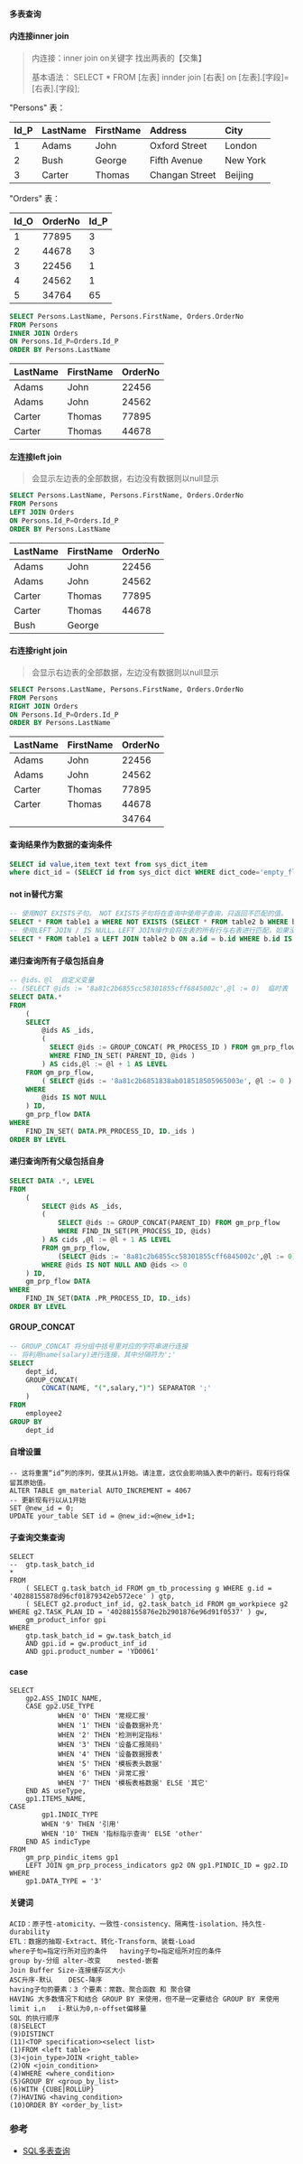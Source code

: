 #### 多表查询

#### 内连接inner join

> 内连接：inner join on关键字  找出两表的【交集】
>
> 基本语法： SELECT * FROM [左表] innder join [右表] on [左表].[字段]=[右表].[字段]; 

"Persons" 表：

| Id_P | LastName | FirstName | Address        | City     |
| :--- | :------- | :-------- | :------------- | :------- |
| 1    | Adams    | John      | Oxford Street  | London   |
| 2    | Bush     | George    | Fifth Avenue   | New York |
| 3    | Carter   | Thomas    | Changan Street | Beijing  |

"Orders" 表：

| Id_O | OrderNo | Id_P |
| :--- | :------ | :--- |
| 1    | 77895   | 3    |
| 2    | 44678   | 3    |
| 3    | 22456   | 1    |
| 4    | 24562   | 1    |
| 5    | 34764   | 65   |

```sql
SELECT Persons.LastName, Persons.FirstName, Orders.OrderNo
FROM Persons
INNER JOIN Orders
ON Persons.Id_P=Orders.Id_P
ORDER BY Persons.LastName
```

| LastName | FirstName | OrderNo |
| :------- | :-------- | :------ |
| Adams    | John      | 22456   |
| Adams    | John      | 24562   |
| Carter   | Thomas    | 77895   |
| Carter   | Thomas    | 44678   |

#### 左连接left join

> 会显示左边表的全部数据，右边没有数据则以null显示

```sql
SELECT Persons.LastName, Persons.FirstName, Orders.OrderNo
FROM Persons
LEFT JOIN Orders
ON Persons.Id_P=Orders.Id_P
ORDER BY Persons.LastName
```

| LastName | FirstName | OrderNo |
| :------- | :-------- | :------ |
| Adams    | John      | 22456   |
| Adams    | John      | 24562   |
| Carter   | Thomas    | 77895   |
| Carter   | Thomas    | 44678   |
| Bush     | George    |         |

#### 右连接right join

> 会显示右边表的全部数据，左边没有数据则以null显示

```sql
SELECT Persons.LastName, Persons.FirstName, Orders.OrderNo
FROM Persons
RIGHT JOIN Orders
ON Persons.Id_P=Orders.Id_P
ORDER BY Persons.LastName
```

| LastName | FirstName | OrderNo |
| :------- | :-------- | :------ |
| Adams    | John      | 22456   |
| Adams    | John      | 24562   |
| Carter   | Thomas    | 77895   |
| Carter   | Thomas    | 44678   |
|          |           | 34764   |

#### 查询结果作为数据的查询条件

```sql
SELECT id value,item_text text from sys_dict_item 
where dict_id = (SELECT id from sys_dict dict WHERE dict_code='empty_flag')
```
#### not in替代方案

```sql
-- 使用NOT EXISTS子句。 NOT EXISTS子句将在查询中使用子查询，只返回不匹配的值。
SELECT * FROM table1 a WHERE NOT EXISTS (SELECT * FROM table2 b WHERE b.id = a.id);
-- 使用LEFT JOIN / IS NULL。LEFT JOIN操作会将左表的所有行与右表进行匹配，如果没有匹配的行，则为NULL。可以使用IS NULL子句来找到与左表不匹配的行。
SELECT * FROM table1 a LEFT JOIN table2 b ON a.id = b.id WHERE b.id IS NULL;
```

#### 递归查询所有子级包括自身

```sql
-- @ids、@l	自定义变量
-- (SELECT @ids := '8a81c2b6855cc58301855cff6845002c',@l := 0)	临时表
SELECT DATA.* 
FROM
	(
	SELECT
		@ids AS _ids,
		( 
          SELECT @ids := GROUP_CONCAT( PR_PROCESS_ID ) FROM gm_prp_flow 
          WHERE FIND_IN_SET( PARENT_ID, @ids ) 
        ) AS cids,@l := @l + 1 AS LEVEL 
	FROM gm_prp_flow,
		( SELECT @ids := '8a81c2b6851838ab018518505965003e', @l := 0 ) b 
	WHERE
		@ids IS NOT NULL 
	) ID,
	gm_prp_flow DATA 
WHERE
	FIND_IN_SET( DATA.PR_PROCESS_ID, ID._ids ) 
ORDER BY LEVEL
```
#### 递归查询所有父级包括自身
```sql
SELECT DATA .*, LEVEL
FROM
	(
        SELECT @ids AS _ids,
        (
            SELECT @ids := GROUP_CONCAT(PARENT_ID) FROM gm_prp_flow 
            WHERE FIND_IN_SET(PR_PROCESS_ID, @ids)
        ) AS cids ,@l := @l + 1 AS LEVEL
        FROM gm_prp_flow,
        	(SELECT @ids := '8a81c2b6855cc58301855cff6845002c',@l := 0) b
        WHERE @ids IS NOT NULL AND @ids <> 0
	) ID,
	gm_prp_flow DATA
WHERE
	FIND_IN_SET(DATA .PR_PROCESS_ID, ID._ids)
ORDER BY LEVEL
```
#### GROUP_CONCAT

```sql
-- GROUP_CONCAT	将分组中括号里对应的字符串进行连接
-- 将利用name(salary)进行连接，其中分隔符为';'
SELECT
	dept_id,
	GROUP_CONCAT(
		CONCAT(NAME, "(",salary,")") SEPARATOR ';'
	)
FROM
	employee2
GROUP BY
	dept_id
```

#### 自增设置

```mysql
-- 这将重置“id”列的序列，使其从1开始。请注意，这仅会影响插入表中的新行。现有行将保留其原始值。
ALTER TABLE gm_material AUTO_INCREMENT = 4067
-- 更新现有行以从1开始
SET @new_id = 0;
UPDATE your_table SET id = @new_id:=@new_id+1;
```
#### 子查询交集查询
```mysql
SELECT
-- 	gtp.task_batch_id
* 
FROM
	( SELECT g.task_batch_id FROM gm_tb_processing g WHERE g.id = '40288155878d96cf01879342eb572ece' ) gtp,
	( SELECT g2.product_inf_id, g2.task_batch_id FROM gm_workpiece g2 WHERE g2.TASK_PLAN_ID = '40288155876e2b2901876e96d91f0537' ) gw,
	gm_product_infor gpi 
WHERE
	gtp.task_batch_id = gw.task_batch_id 
	AND gpi.id = gw.product_inf_id 
	AND gpi.product_number = 'YD0061'
```
#### case
```mysql
SELECT
	gp2.ASS_INDIC_NAME,
	CASE gp2.USE_TYPE 
			WHEN '0' THEN '常规汇报' 
			WHEN '1' THEN '设备数据补充' 
			WHEN '2' THEN '检测判定指标' 
			WHEN '3' THEN '设备汇报简码' 
			WHEN '4' THEN '设备数据报表' 
			WHEN '5' THEN '模板表头数据' 
			WHEN '6' THEN '异常汇报' 
			WHEN '7' THEN '模板表格数据' ELSE '其它' 
	END AS useType,
	gp1.ITEMS_NAME,
CASE
		gp1.INDIC_TYPE 
		WHEN '9' THEN '引用' 
		WHEN '10' THEN '指标指示查询' ELSE 'other' 
	END AS indicType 
FROM
	gm_prp_pindic_items gp1
	LEFT JOIN gm_prp_process_indicators gp2 ON gp1.PINDIC_ID = gp2.ID 
WHERE
	gp1.DATA_TYPE = '3'
```
#### 关键词

```
ACID：原子性-atomicity、一致性-consistency、隔离性-isolation、持久性-durability
ETL：数据的抽取-Extract、转化-Transform、装载-Load
where子句=指定行所对应的条件	having子句=指定组所对应的条件
group by-分组	alter-改变	nested-嵌套
Join Buffer Size-连接缓存区大小
ASC升序-默认	DESC-降序
having子句的要素：3 个要素：常数、聚合函数 和 聚合键
HAVING 大多数情况下和结合 GROUP BY 来使用，但不是一定要结合 GROUP BY 来使用
limit i,n	i-默认为0,n-offset偏移量
SQL 的执行顺序
(8)SELECT
(9)DISTINCT 
(11)<TOP specification><select list>
(1)FROM <left table>
(3)<join_type>JOIN <right_table>
(2)ON <join_condition>
(4)WHERE <where_condition>
(5)GROUP BY <group_by_list>
(6)WITH {CUBE|ROLLUP}
(7)HAVING <having_condition>
(10)ORDER BY <order_by_list>
```

### 参考

- [SQL多表查询](https://blog.csdn.net/weixin_44682554/article/details/113454399)

